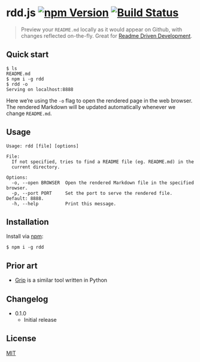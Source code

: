 # rdd.js [![npm Version](http://img.shields.io/npm/v/rdd.svg?style=flat)](https://www.npmjs.org/package/rdd) [![Build Status](https://img.shields.io/travis/yuanqing/rdd.svg?style=flat)](https://travis-ci.org/yuanqing/rdd)

> Preview your `README.md` locally as it would appear on Github, with changes reflected on-the-fly. Great for [Readme Driven Development](http://tom.preston-werner.com/2010/08/23/readme-driven-development.html).

## Quick start

```
$ ls
README.md
$ npm i -g rdd
$ rdd -o
Serving on localhost:8888
```

Here we&rsquo;re using the `-o` flag to open the rendered page in the web browser. The rendered Markdown will be updated automatically whenever we change `README.md`.

## Usage

```
Usage: rdd [file] [options]

File:
  If not specified, tries to find a README file (eg. README.md) in the
  current directory.

Options:
  -o, --open BROWSER  Open the rendered Markdown file in the specified browser.
  -p, --port PORT     Set the port to serve the rendered file. Default: 8888.
  -h, --help          Print this message.
```

## Installation

Install via [npm](https://npmjs.com/):

```
$ npm i -g rdd
```

## Prior art

- [Grip](https://github.com/joeyespo/grip) is a similar tool written in Python

## Changelog

- 0.1.0
  - Initial release

## License

[MIT](https://github.com/yuanqing/rdd/blob/master/LICENSE)
